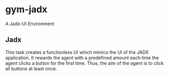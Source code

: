 # gym-jadx

A Jadx-UI Environment

## Jadx

This task creates a functionless UI which mimics the UI of the JADX application.
It rewards the agent with a predefined amount each time the agent clicks a button for the first time.
Thus, the aim of the agent is to click all buttons at least once.